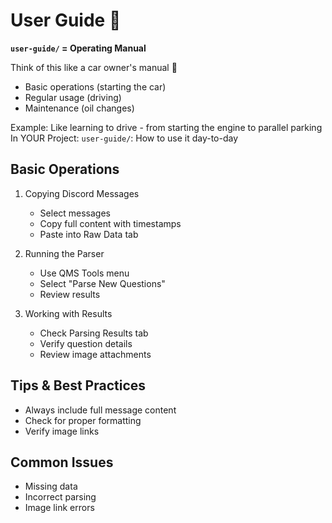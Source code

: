 # User Guide 📖

**`user-guide/` = Operating Manual**

Think of this like a car owner's manual 📖
- Basic operations (starting the car)
- Regular usage (driving)
- Maintenance (oil changes)

Example: Like learning to drive - from starting the engine to parallel parking  
In YOUR Project: `user-guide/`: How to use it day-to-day

## Basic Operations
1. Copying Discord Messages
   - Select messages
   - Copy full content with timestamps
   - Paste into Raw Data tab

2. Running the Parser
   - Use QMS Tools menu
   - Select "Parse New Questions"
   - Review results

3. Working with Results
   - Check Parsing Results tab
   - Verify question details
   - Review image attachments

## Tips & Best Practices
- Always include full message content
- Check for proper formatting
- Verify image links

## Common Issues
- Missing data
- Incorrect parsing
- Image link errors
